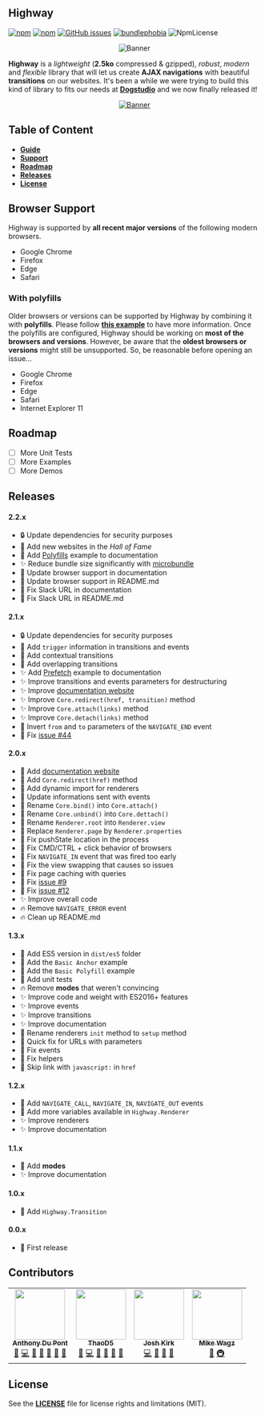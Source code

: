 ## Highway

[![npm](https://img.shields.io/npm/v/@dogstudio/highway.svg)](https://www.npmjs.com/package/@dogstudio/highway)
[![npm](https://img.shields.io/npm/dt/@dogstudio/highway.svg)](https://www.npmjs.com/package/@dogstudio/highway)
[![GitHub issues](https://img.shields.io/github/issues-raw/Dogstudio/highway.svg)](https://github.com/Dogstudio/highway/issues)
[![bundlephobia](https://img.shields.io/bundlephobia/minzip/@dogstudio/highway?label=bundle%20size)](https://bundlephobia.com/result?p=@dogstudio/highway)
![NpmLicense](https://img.shields.io/npm/l/@dogstudio/highway.svg)


<p align="center"><img src="https://i.imgur.com/SNk3YwV.png" alt="Banner" /></p>

**Highway** is a *lightweight* (**2.5ko** compressed & gzipped), *robust*, *modern* and *flexible* library that will let us create **AJAX navigations** with beautiful **transitions** on our websites. It's been a while we were trying to build this kind of library to fits our needs at [**Dogstudio**](https://www.dogstudio.co) and we now finally released it!

<p align="center"><a href="https://join.slack.com/t/highway-lib/shared_invite/zt-60jkz5kh-defbgkYYTclu609sUAEN3Q"target="_blank"><img src="https://i.imgur.com/4nWCfju.png" alt="Banner" /></a></p>

## Table of Content

- [**Guide**](https://dogstudio.github.io/highway/)
- [**Support**](https://github.com/Dogstudio/highway#browser-support)
- [**Roadmap**](https://github.com/Dogstudio/highway#roadmap)
- [**Releases**](https://github.com/Dogstudio/highway#releases)
- [**License**](https://github.com/Dogstudio/highway#license)

## Browser Support

Highway is supported by **all recent major versions** of the following modern browsers.

- Google Chrome
- Firefox
- Edge
- Safari

### With polyfills
Older browsers or versions can be supported by Highway by combining it with **polyfills**. Please follow [**this example**](https://highway.js.org/examples/polyfills.html) to have more information. Once the polyfills are configured, Highway should be working on **most of the browsers and versions**. However, be aware that the **oldest browsers or versions** might still be unsupported. So, be reasonable before opening an issue...</p>

- Google Chrome
- Firefox
- Edge
- Safari
- Internet Explorer 11

## Roadmap

- [ ] More Unit Tests
- [ ] More Examples
- [ ] More Demos

## Releases
#### 2.2.x

- :lock: Update dependencies for security purposes
- :tada: Add new websites in the *Hall of Fame*
- :tada: Add [Polyfills](https://highway.js.org/examples/polyfills.html) example to documentation
- :sparkles: Reduce bundle size significantly with [microbundle](https://github.com/developit/microbundle)
- :art: Update browser support in documentation
- :art: Update browser support in README.md
- :bug: Fix Slack URL in documentation
- :bug: Fix Slack URL in README.md

#### 2.1.x

- :lock: Update dependencies for security purposes
- :tada: Add `trigger` information in transitions and events
- :tada: Add contextual transitions
- :tada: Add overlapping transitions
- :sparkles: Add [Prefetch](https://highway.js.org/examples/prefetch.html) example to documentation
- :sparkles: Improve transitions and events parameters for destructuring
- :sparkles: Improve [documentation website](https://highway.js.org)
- :sparkles: Improve `Core.redirect(href, transition)` method
- :sparkles: Improve `Core.attach(links)` method
- :sparkles: Improve `Core.detach(links)` method
- :art: Invert `from` and `to` parameters of the `NAVIGATE_END` event
- :bug: Fix [issue #44](https://github.com/Dogstudio/highway/issues/44)

#### 2.0.x

- :tada: Add [documentation website](https://highway.js.org)
- :tada: Add `Core.redirect(href)` method
- :tada: Add dynamic import for renderers
- :art: Update informations sent with events
- :art: Rename `Core.bind()` into `Core.attach()`
- :art: Rename `Core.unbind()` into `Core.dettach()`
- :art: Rename `Renderer.root` into `Renderer.view`
- :art: Replace `Renderer.page` by `Renderer.properties`
- :bug: Fix pushState location in the process
- :bug: Fix CMD/CTRL + click behavior of browsers
- :bug: Fix `NAVIGATE_IN` event that was fired too early
- :bug: Fix the view swapping that causes so issues
- :bug: Fix page caching with queries
- :bug: Fix [issue #9](https://github.com/Dogstudio/highway/issues/9)
- :bug: Fix [issue #12](https://github.com/Dogstudio/highway/issues/12)
- :sparkles: Improve overall code
- :fire: Remove `NAVIGATE_ERROR` event
- :fire: Clean up README.md

#### 1.3.x

- :tada: Add ES5 version in `dist/es5` folder
- :tada: Add the `Basic Anchor` example
- :tada: Add the `Basic Polyfill` example
- :tada: Add unit tests
- :fire: Remove **modes** that weren't convincing
- :sparkles: Improve code and weight with ES2016+ features
- :sparkles: Improve events
- :sparkles: Improve transitions
- :sparkles: Improve documentation
- :art: Rename renderers `init` method to `setup` method
- :bug: Quick fix for URLs with parameters
- :bug: Fix events
- :bug: Fix helpers
- :bug: Skip link with `javascript:` in `href`

#### 1.2.x

- :tada: Add `NAVIGATE_CALL`, `NAVIGATE_IN`, `NAVIGATE_OUT` events
- :tada: Add more variables available in `Highway.Renderer`
- :sparkles: Improve renderers
- :sparkles: Improve documentation

#### 1.1.x

- :tada: Add **modes**
- :sparkles: Improve documentation

#### 1.0.x

- :tada: Add `Highway.Transition`

#### 0.0.x

- :rocket: First release

## Contributors


<!-- ALL-CONTRIBUTORS-LIST:START - Do not remove or modify this section -->
<!-- prettier-ignore-start -->
<!-- markdownlint-disable -->
<table>
  <tr>
    <td align="center"><a href="https://twitter.com/Anthodpnt"><img src="https://avatars3.githubusercontent.com/u/6245705?v=4" width="100px;" alt=""/><br /><sub><b>Anthony Du Pont</b></sub></a><br /><a href="#question-Anthodpnt" title="Answering Questions">💬</a> <a href="https://github.com/Dogstudio/highway/commits?author=Anthodpnt" title="Code">💻</a> <a href="https://github.com/Dogstudio/highway/commits?author=Anthodpnt" title="Documentation">📖</a> <a href="#ideas-Anthodpnt" title="Ideas, Planning, & Feedback">🤔</a> <a href="#maintenance-Anthodpnt" title="Maintenance">🚧</a> <a href="#projectManagement-Anthodpnt" title="Project Management">📆</a> <a href="https://github.com/Dogstudio/highway/pulls?q=is%3Apr+reviewed-by%3AAnthodpnt" title="Reviewed Pull Requests">👀</a></td>
    <td align="center"><a href="https://github.com/ThaoD5"><img src="https://avatars3.githubusercontent.com/u/10233610?v=4" width="100px;" alt=""/><br /><sub><b>ThaoD5</b></sub></a><br /><a href="#question-ThaoD5" title="Answering Questions">💬</a> <a href="https://github.com/Dogstudio/highway/commits?author=ThaoD5" title="Code">💻</a> <a href="https://github.com/Dogstudio/highway/commits?author=ThaoD5" title="Documentation">📖</a> <a href="#ideas-ThaoD5" title="Ideas, Planning, & Feedback">🤔</a> <a href="#maintenance-ThaoD5" title="Maintenance">🚧</a> <a href="https://github.com/Dogstudio/highway/pulls?q=is%3Apr+reviewed-by%3AThaoD5" title="Reviewed Pull Requests">👀</a></td>
    <td align="center"><a href="https://twitter.com/joshgkirk"><img src="https://avatars1.githubusercontent.com/u/28448851?v=4" width="100px;" alt=""/><br /><sub><b>Josh Kirk</b></sub></a><br /><a href="https://github.com/Dogstudio/highway/commits?author=joshgkirk" title="Code">💻</a> <a href="https://github.com/Dogstudio/highway/commits?author=joshgkirk" title="Documentation">📖</a> <a href="#ideas-joshgkirk" title="Ideas, Planning, & Feedback">🤔</a> <a href="#maintenance-joshgkirk" title="Maintenance">🚧</a></td>
    <td align="center"><a href="https://selfaware.studio"><img src="https://avatars2.githubusercontent.com/u/12376535?v=4" width="100px;" alt=""/><br /><sub><b>Mike Wagz</b></sub></a><br /><a href="https://github.com/Dogstudio/highway/commits?author=mikehwagz" title="Documentation">📖</a> <a href="#infra-mikehwagz" title="Infrastructure (Hosting, Build-Tools, etc)">🚇</a></td>
  </tr>
</table>

<!-- markdownlint-enable -->
<!-- prettier-ignore-end -->
<!-- ALL-CONTRIBUTORS-LIST:END -->

## License

See the [**LICENSE**](https://github.com/Dogstudio/highway/blob/master/LICENSE) file for license rights and limitations (MIT).
